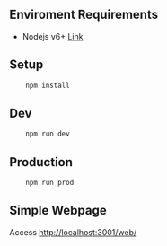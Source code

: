 
## Enviroment Requirements

* Nodejs v6+ [Link](https://nodejs.org/dist/v6.11.4/node-v6.11.4-x64.msi)

## Setup
``` sh
	npm install
```

## Dev
``` sh
	npm run dev
```

## Production
``` sh
	npm run prod
```

## Simple Webpage
Access [http://localhost:3001/web/](http://localhost:3001/web/)